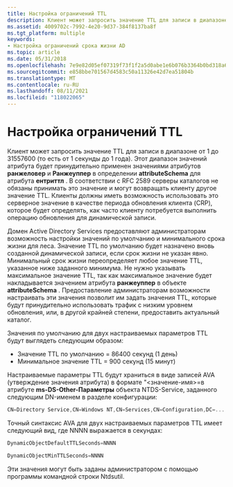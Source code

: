 ```yaml
---
title: Настройка ограничений TTL
description: Клиент может запросить значение TTL для записи в диапазоне от 1 до 31557600 (то есть от 1 секунды до 1 года).
ms.assetid: 4009702c-7992-4e20-9d37-384f8137ba8f
ms.tgt_platform: multiple
keywords:
- Настройка ограничений срока жизни AD
ms.topic: article
ms.date: 05/31/2018
ms.openlocfilehash: 7e9e82d05ef07319f73f1f2a5d0abe1e6b076b3364b0bd318a6c47edad1f0c91
ms.sourcegitcommit: e858bbe701567d4583c50a11326e42d7ea51804b
ms.translationtype: MT
ms.contentlocale: ru-RU
ms.lasthandoff: 08/11/2021
ms.locfileid: "118022065"
---
```

# <a name="configuration-of-ttl-limits"></a>Настройка ограничений TTL

Клиент может запросить значение TTL для записи в диапазоне от 1 до 31557600 (то есть от 1 секунды до 1 года). Этот диапазон значений атрибута будет принудительно применен значениями атрибутов **ранжеловер** и **Ранжеуппер** в определении **attributeSchema** для атрибута **ентриттл** . В соответствии с RFC 2589 серверы каталогов не обязаны принимать это значение и могут возвращать клиенту другое значение TTL. Клиенты должны иметь возможность использовать это серверное значение в качестве периода обновления клиента (CRP), которое будет определять, как часто клиенту потребуется выполнить операцию обновления для динамической записи.

Домен Active Directory Services предоставляют администраторам возможность настройки значений по умолчанию и минимального срока жизни для леса. Значение TTL по умолчанию будет назначено вновь созданной динамической записи, если срок жизни не указан явно. Минимальный срок жизни переопределяет любое значение TTL, указанное ниже заданного минимума. Не нужно указывать максимальное значение TTL, так как максимальное значение будет накладывается значением атрибута **ранжеуппер** в объекте **attributeSchema** . Предоставление администраторам возможности настраивать эти значения позволит им задать значения TTL, которые будут принудительно использовать трафик с низким уровнем обновления, или, в другой крайней степени, предоставить актуальный каталог.

Значения по умолчанию для двух настраиваемых параметров TTL будут выглядеть следующим образом:

-   Значение TTL по умолчанию = 86400 секунд (1 день)
-   Минимальное значение TTL = 900 секунд (15 минут)

Настраиваемые параметры TTL будут храниться в виде записей AVA (утверждение значения атрибута) в формате "<значение-имя>=<value>в атрибуте **ms-DS-Other-Параметры** объекта NTDS-Service, заданного следующим DN-именем в разделе конфигурации:


```C++
CN=Directory Service,CN=Windows NT,CN=Services,CN=Configuration,DC=...
```



Точный синтаксис AVA для двух настраиваемых параметров TTL имеет следующий вид, где NNNN выражается в секундах:


```C++
DynamicObjectDefaultTTLSeconds=NNNN
```




```C++
DynamicObjectMinTTLSeconds=NNNN
```



Эти значения могут быть заданы администратором с помощью программы командной строки Ntdsutil.

 

 




